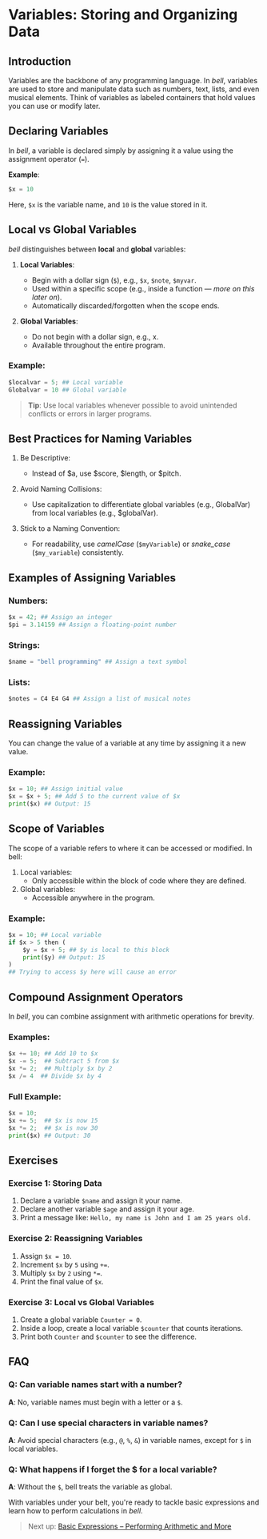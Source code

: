# Variables: Storing and Organizing Data

## Introduction

Variables are the backbone of any programming language. In _bell_, variables are used to store and manipulate data such as numbers, text, lists, and even musical elements. Think of variables as labeled containers that hold values you can use or modify later.

## Declaring Variables

In _bell_, a variable is declared simply by assigning it a value using the assignment operator (`=`).

**Example**:

```py
$x = 10
```

Here, `$x` is the variable name, and `10` is the value stored in it.

## Local vs Global Variables

_bell_ distinguishes between **local** and **global** variables:

1. **Local Variables**:

   - Begin with a dollar sign (`$`), e.g., `$x`, `$note`, `$myvar`.
   - Used within a specific scope (e.g., inside a function — _more on this later on_).
   - Automatically discarded/forgotten when the scope ends.

2. **Global Variables**:
   - Do not begin with a dollar sign, e.g., x.
   - Available throughout the entire program.

### Example:

```py
$localvar = 5; ## Local variable
Globalvar = 10 ## Global variable
```

> **Tip**: Use local variables whenever possible to avoid unintended conflicts or errors in larger programs.

## Best Practices for Naming Variables

1. Be Descriptive:

   - Instead of $a, use $score, $length, or $pitch.

2. Avoid Naming Collisions:

   - Use capitalization to differentiate global variables (e.g., GlobalVar) from local variables (e.g., $globalVar).

3. Stick to a Naming Convention:
   - For readability, use _camelCase_ (`$myVariable`) or _snake_case_ (`$my_variable`) consistently.

## Examples of Assigning Variables

### Numbers:

```py
$x = 42; ## Assign an integer
$pi = 3.14159 ## Assign a floating-point number
```

### Strings:

```py
$name = "bell programming" ## Assign a text symbol
```

### Lists:

```py
$notes = C4 E4 G4 ## Assign a list of musical notes
```

## Reassigning Variables

You can change the value of a variable at any time by assigning it a new value.

### Example:

```py
$x = 10; ## Assign initial value
$x = $x + 5; ## Add 5 to the current value of $x
print($x) ## Output: 15
```

## Scope of Variables

The scope of a variable refers to where it can be accessed or modified. In bell:

1. Local variables:
   - Only accessible within the block of code where they are defined.
2. Global variables:
   - Accessible anywhere in the program.

### Example:

```py
$x = 10; ## Local variable
if $x > 5 then (
    $y = $x + 5; ## $y is local to this block
    print($y) ## Output: 15
)
## Trying to access $y here will cause an error
```

## Compound Assignment Operators

In _bell_, you can combine assignment with arithmetic operations for brevity.

### Examples:

```py
$x += 10; ## Add 10 to $x
$x -= 5;  ## Subtract 5 from $x
$x *= 2;  ## Multiply $x by 2
$x /= 4  ## Divide $x by 4
```

### Full Example:

```py
$x = 10;
$x += 5;  ## $x is now 15
$x *= 2;  ## $x is now 30
print($x) ## Output: 30
```

## Exercises

### Exercise 1: Storing Data

1. Declare a variable `$name` and assign it your name.
2. Declare another variable `$age` and assign it your age.
3. Print a message like: `Hello, my name is John and I am 25 years old.`

### Exercise 2: Reassigning Variables

1. Assign `$x = 10`.
2. Increment `$x` by `5` using `+=`.
3. Multiply `$x` by `2` using `*=`.
4. Print the final value of `$x`.

### Exercise 3: Local vs Global Variables

1. Create a global variable `Counter = 0`.
2. Inside a loop, create a local variable `$counter` that counts iterations.
3. Print both `Counter` and `$counter` to see the difference.

## FAQ

### Q: Can variable names start with a number?

**A**: No, variable names must begin with a letter or a `$`.

### Q: Can I use special characters in variable names?

**A**: Avoid special characters (e.g., `@`, `%`, `&`) in variable names, except for `$` in local variables.

### Q: What happens if I forget the $ for a local variable?

**A**: Without the `$`, bell treats the variable as global.

With variables under your belt, you're ready to tackle basic expressions and learn how to perform calculations in _bell_.

> Next up: [Basic Expressions – Performing Arithmetic and More](expressions.md)
